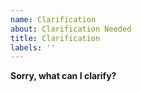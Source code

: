 ```yaml
---
name: Clarification
about: Clarification Needed
title: Clarification
labels: ''
---
```


**Sorry, what can I clarify?**
